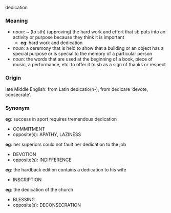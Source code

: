 dedication
### Meaning
+ _noun_: ~ (to sth) (approving) the hard work and effort that sb puts into an activity or purpose because they think it is important
	+ __eg__: hard work and dedication
+ _noun_: a ceremony that is held to show that a building or an object has a special purpose or is special to the memory of a particular person
+ _noun_: the words that are used at the beginning of a book, piece of music, a performance, etc. to offer it to sb as a sign of thanks or respect

### Origin

late Middle English: from Latin dedicatio(n-), from dedicare ‘devote, consecrate’.

### Synonym

__eg__: success in sport requires tremendous dedication

+ COMMITMENT
+ opposite(s): APATHY, LAZINESS

__eg__: her superiors could not fault her dedication to the job

+ DEVOTION
+ opposite(s): INDIFFERENCE

__eg__: the hardback edition contains a dedication to his wife

+ INSCRIPTION

__eg__: the dedication of the church

+ BLESSING
+ opposite(s): DECONSECRATION


